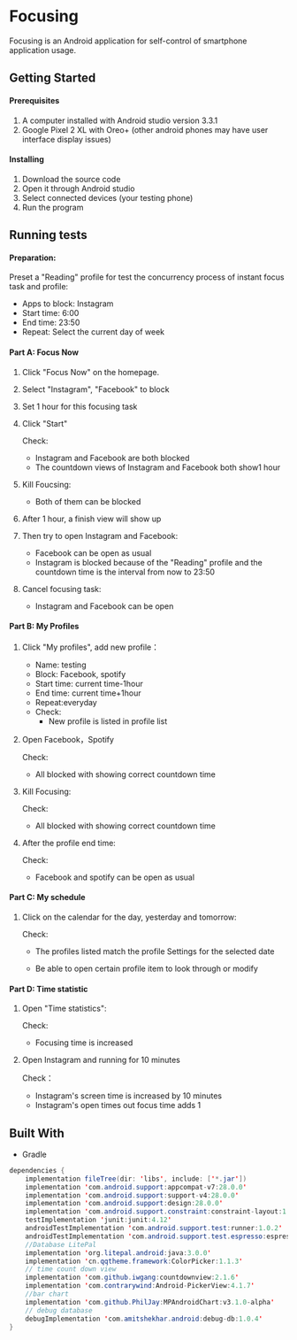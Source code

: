 # Focusing

Focusing is an Android application for self-control of smartphone application usage.  

## Getting Started

#### **Prerequisites**

1. A computer installed with Android studio version 3.3.1
2. Google Pixel 2 XL with Oreo+ (other android phones may have user interface display issues)

#### **Installing**

1. Download the source code
2. Open it through Android studio
3. Select connected devices (your testing phone)
4. Run the program

## Running tests

#### **Preparation:**

Preset a "Reading" profile for test the concurrency process of instant focus task and profile:

- Apps to block: Instagram
- Start time: 6:00
- End time: 23:50
- Repeat: Select the current day of week

#### **Part A: Focus Now**

1. Click "Focus Now" on the homepage.

2. Select "Instagram", "Facebook" to block

3. Set 1 hour for this focusing task

4. Click "Start"

   Check:

   - Instagram and Facebook are both blocked 
   - The countdown views of Instagram and Facebook both show1 hour

5. Kill Foucsing:

   - Both of them can be blocked

6. After 1 hour, a finish view will show up

7. Then try to open Instagram and Facebook:

   - Facebook can be open as usual
   - Instagram is blocked because of the "Reading" profile and the countdown time is the interval from now to 23:50

8. Cancel focusing task:

   - Instagram and Facebook can be open

     

#### **Part B: My Profiles**

1. Click "My profiles", add new profile：

   - Name: testing
   - Block: Facebook, spotify
   - Start time: current time-1hour
   - End time: current time+1hour
   - Repeat:everyday
   - Check:
     - New profile is listed in profile list

2. Open Facebook，Spotify

   Check:

   - All blocked with showing correct countdown time

3. Kill Focusing:

   Check:

   - All blocked with showing correct countdown time

4. After the profile end time:

   Check:

   - Facebook and spotify can be open as usual

     

#### **Part C: My schedule**

1. Click on the calendar for the day, yesterday and tomorrow:

   Check:

   - The profiles listed match the profile Settings for the selected date

   - Be able to open certain profile item to look through or modify

     #### 

#### **Part D: Time statistic**

1. Open "Time statistics":

   Check:

   - Focusing time is increased

1. Open Instagram and running for 10 minutes

   Check：

   - Instagram's screen time is increased by 10 minutes
   - Instagram's open times out focus time adds 1



## Built With

* Gradle

```java
dependencies {
    implementation fileTree(dir: 'libs', include: ['*.jar'])
    implementation 'com.android.support:appcompat-v7:28.0.0'
    implementation 'com.android.support:support-v4:28.0.0'
    implementation 'com.android.support:design:28.0.0'
    implementation 'com.android.support.constraint:constraint-layout:1.1.3'
    testImplementation 'junit:junit:4.12'
    androidTestImplementation 'com.android.support.test:runner:1.0.2'
    androidTestImplementation 'com.android.support.test.espresso:espresso-core:3.0.2'
    //Database LitePal
    implementation 'org.litepal.android:java:3.0.0'
    implementation 'cn.qqtheme.framework:ColorPicker:1.1.3'
	// time count down view
    implementation 'com.github.iwgang:countdownview:2.1.6'
    implementation 'com.contrarywind:Android-PickerView:4.1.7'
    //bar chart
    implementation 'com.github.PhilJay:MPAndroidChart:v3.1.0-alpha'
    // debug database
    debugImplementation 'com.amitshekhar.android:debug-db:1.0.4'
}

```

